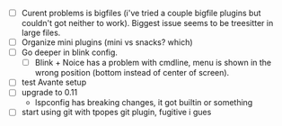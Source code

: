 - [ ] Curent problems is bigfiles (i've tried a couple bigfile plugins but couldn't got neither to work). Biggest issue seems to be treesitter in large files.
- [ ] Organize mini plugins (mini vs snacks? which)
- [ ] Go deeper in blink config.
    - [ ] Blink + Noice has a problem with cmdline, menu is shown in the wrong position (bottom instead of center of screen).
- [ ] test Avante setup
- [ ] upgrade to 0.11
    - lspconfig has breaking changes, it got builtin or something
- [ ] start using git with tpopes git plugin, fugitive i gues
